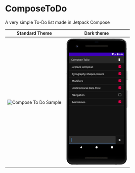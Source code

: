 # ComposeToDo
A very simple To-Do list made in Jetpack Compose

Standard Theme             |  Dark theme
:-------------------------:|:-------------------------:
<img src="images/sample.gif" alt="Compose To Do Sample" width="200"/>  |  <img src="images/sample-dark.png" alt="Compose To Do Sample, Dark " width="200"/> 
